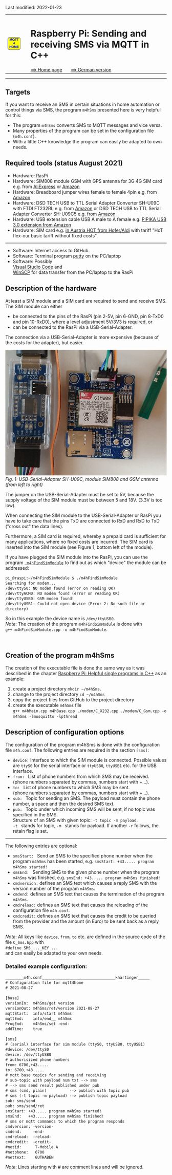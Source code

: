 Last modified: 2022-01-23   
<table><tr><td><img src="logo/mqtt4home_96.png"></td><td>&nbsp;</td><td>
<h1>Raspberry Pi: Sending and receiving SMS via MQTT in C++</h1>
<a href="../README.md">==> Home page</a> &nbsp; &nbsp; &nbsp; 
<a href="m4h10_RasPiCppSms.md">==> German version</a> &nbsp; &nbsp; &nbsp; 
</td></tr></table><hr>

## Targets
If you want to receive an SMS in certain situations in home automation or control things via SMS, the program `m4hSms` presented here is very helpful for this:   
* The program `m4hSms` converts SMS to MQTT messages and vice versa.   
* Many properties of the program can be set in the configuration file (`m4h.conf`).   
* With a little C++ knowledge the program can easily be adapted to own needs.   

## Required tools (status August 2021)
* Hardware: RasPi
* Hardware: SIM808 module GSM with GPS antenna for 3G 4G SIM card e.g. from [AliExpress](https://de.aliexpress.com/item/1005002384541464.html?spm=a2g0s.9042311.0.0.5c824c4dqUu43E) or [Amazon](https://www.amazon.de/dp/B09CM8TSX9/ref=sspa_dk_detail_0?psc=1&pd_rd_i=B09CM8TSX9&pd_rd_w=yNPjf&pf_rd_p=4f2ceb27-95e9-46ab-8808-db390b56ec01&pd_rd_wg=Muvvr&pf_rd_r=3NTH9ZQRZNE3VBZKD1YV&pd_rd_r=58ca39f9-b9f0-40b5-9b14-7f5d8a37ce1d&spLa=ZW5jcnlwdGVkUXVhbGlmaWVyPUEzN1A5OTA0NUNBTTA2JmVuY3J5cHRlZElkPUEwMzcxNzc3MlkxMFpaUTBTRjhYMSZlbmNyeXB0ZWRBZElkPUEwNzU2MTYzMjRJSlNTREJMTjVHSiZ3aWRnZXROYW1lPXNwX2RldGFpbCZhY3Rpb249Y2xpY2tSZWRpcmVjdCZkb05vdExvZ0NsaWNrPXRydWU=)   
* Hardware: Breadboard jumper wires female to female 4pin e.g. from [Amazon](https://www.amazon.de/Female-Female-Male-Female-Male-Male-Steckbr%C3%BCcken-Drahtbr%C3%BCcken-bunt/dp/B01EV70C78/ref=sr_1_1_sspa?__mk_de_DE=%C3%85M%C3%85%C5%BD%C3%95%C3%91&dchild=1&keywords=Breadboard+Jumper+Dr%C3%A4hte&qid=1629911840&sr=8-1-spons&psc=1&spLa=ZW5jcnlwdGVkUXVhbGlmaWVyPUEzRVMzTE5FRDJTWjJSJmVuY3J5cHRlZElkPUEwODQwNzA5MUZGVVRTNVE1WDBBTiZlbmNyeXB0ZWRBZElkPUExMDAwNjg1MUFSNzFTUlhGM0hSOSZ3aWRnZXROYW1lPXNwX2F0ZiZhY3Rpb249Y2xpY2tSZWRpcmVjdCZkb05vdExvZ0NsaWNrPXRydWU=)   
* Hardware: DSD TECH USB to TTL Serial Adapter Converter SH-U09C with FTDI FT232RL e.g. from [Amazon](https://www.amazon.de/gp/product/B07BBPX8B8/ref=ppx_yo_dt_b_asin_title_o09_s00?ie=UTF8&psc=1) or DSD TECH USB to TTL Serial Adapter Converter SH-U09C5 e.g. from [Amazon](https://www.amazon.de/DSD-TECH-SH-U09C5-Konverterkabel-Unterst%C3%BCtzung/dp/B07WX2DSVB/ref=sr_1_10?__mk_de_DE=%C3%85M%C3%85%C5%BD%C3%95%C3%91&dchild=1&keywords=DSD+TECH+USB+zu+TTL+Seriell+Adapter+Konverter&qid=1629910857&s=computers&sr=1-10)   
* Hardware: USB extension cable USB A male to A female e.g. [PIPIKA USB 3.0 extension from Amazon](https://www.amazon.de/Verl%C3%A4ngerung-Verl%C3%A4ngerungskabel-Superschnelle-Vergoldeten-Kartenleseger%C3%A4t/dp/B08BHWJLLS/ref=sr_1_4?__mk_de_DE=%C3%85M%C3%85%C5%BD%C3%95%C3%91&dchild=1&keywords=USB+verl%C3%A4ngerungskabel+A-Buchse+1m&qid=1629911382&smid=A3PTYKYXFT73EG&sr=8-4)   
* Hardware: SIM card e.g. [in Austria HOT from Hofer/Aldi](https://www.hot.at/tarife.html?gclid=CjwKCAjw1JeJBhB9EiwAV612y80Gd6MxAkyvJRJ2BAeTtinSp9OnIBslTwBgd_B-iJANhbW7v5TQSBoCckgQAvD_BwE)  with tariff "HoT flex-our basic tariff without fixed costs".   
---   
* Software: Internet access to GitHub.
* Software: Terminal program [putty](https://www.chiark.greenend.org.uk/~sgtatham/putty/latest.html) on the PC/laptop
* Software: Possibly   
   [Visual Studio Code](https://code.visualstudio.com/) and   
   [WinSCP](https://winscp.net/eng/docs/lang:de) for data transfer from the PC/laptop to the RasPi   

## Description of the hardware
At least a SIM module and a SIM card are required to send and receive SMS. The SIM module can either
* be connected to the pins of the RasPi (pin 2-5V, pin 6-GND, pin 8-TxD0 and pin 10-RxD0), where a level adjustment 5V/3V3 is required, or   
* can be connected to the RasPi via a USB-Serial-Adapter.   

The connection via a USB-Serial-Adapter is more expensive (because of the costs for the adapter), but easier.   

![Module SIM808 with USB-Serial-Adapter](./images/210825_SIM808_480b.png "Module SIM808 with USB-Serial-Adapter")   
_Fig. 1: USB-Serial-Adapter SH-U09C, module SIM808 and GSM antenna (from left to right)_   
   
The jumper on the USB-Serial-Adapter must be set to 5V, because the supply voltage of the SIM module must be between 5 and 18V. (3.3V is too low).  

When connecting the SIM module to the USB-Serial-Adapter or RasPi you have to take care that the pins TxD are connected to RxD and RxD to TxD ("cross out" the data lines).   

Furthermore, a SIM card is required, whereby a prepaid card is sufficient for many applications, where no fixed costs are incurred. The SIM card is inserted into the SIM module (see Figure 1, bottom left of the module).   

If you have plugged the SIM module into the RasPi, you can use the program [`
m4hFindSimModule`](https://github.com/khartinger/mqtt4home/tree/main/source_RasPi/m4hFindSimModule.) to find out as which "device" the module can be addressed:   
```   
pi_@raspi:~/m4hFindSimModule $ ./m4hFindSimModule
Searching for modem...
/dev/ttyS0: NO modem found (error on reading OK)
/dev/ttyACM0: NO modem found (error on reading OK)
/dev/ttyUSB0: GSM modem found!
/dev/ttyUSB1: Could not open device (Error 2: No such file or directory)
```   
So in this example the device name is `/dev/ttyUSB0`.   
_Note_: The creation of the program `m4hFindSimModule` is done with   
`g++ m4hFindSimModule.cpp -o m4hFindSimModule`.   

&nbsp;   
## Creation of the program m4hSms
The creation of the executable file is done the same way as it was described in the chapter [Raspberry Pi: Helpful single programs in C++](m4h08_RasPiCppDemos.md) as an example:   
1. create a project directory `mkdir ~/m4hSms`.   
2. change to the project directory `cd ~/m4hSms`   
3. copy the project files from GitHub to the project directory   
4. create the executable `m4hSms` file  
   `g++ m4hMain.cpp m4hBase.cpp ./modem/C_X232.cpp ./modem/C_Gsm.cpp -o m4hSms -lmosquitto -lpthread`   

## Description of configuration options
The configuration of the program m4hSms is done with the configuration file `m4h.conf`. The following entries are required in the section `[sms]`:   
* `device:` Interface to which the SIM module is connected. Possible values are `ttyS0` for the serial interface or `ttyUSB0`, `ttyUSB1` etc. for the USB interface.   
* `from: ` List of phone numbers from which SMS may be received.   
   (phone numbers separated by commas, numbers start with +...).
* `to: ` List of phone numbers to which SMS may be sent.   
   (phone numbers separated by commas, numbers start with +...).
* `sub: ` Topic for sending an SMS. The payload must contain the phone number, a space and then the desired SMS text.   
* `pub: ` Topic under which incoming SMS will be sent, if no topic was specified in the SMS.   
   Structure of an SMS with given topic: `-t topic -m payload`.   
   `-t ` stands for topic, `-m ` stands for payload. If another `-r` follows, the retain flag is set.   
---   
The following entries are optional:   
* `smsStart: ` Send an SMS to the specified phone number when the program `m4hSms` has been started, e.g. `smsStart: +43..... program m4hSms started!`   
* `smsEnd: ` Sending SMS to the given phone number when the program `m4hSms` was finished, e.g. `smsEnd: +43..... program m4hSms finished!`   
* `cmdversion:` defines an SMS text which causes a reply SMS with the version number of the program `m4hSms`.   
* `cmdend:` defines an SMS text that causes the termination of the program `m4hSms`.   
* `cmdreload:` defines an SMS text that causes the reloading of the configuration file `m4h.conf`.   
* `cmdcredit:` defines an SMS text that causes the credit to be queried from the provider and the amount (in Euro) to be sent back as a reply SMS.   

   
_Note_: All keys like `device`, `from`, `to` etc. are defined in the source code of the file `C_Sms.hpp` with   
`#define SMS_..._KEY ...`   
and can easily be adapted to your own needs.   

### Detailed example configuration:
```   
________m4h.conf________________________________khartinger_____
# Configuration file for mqtt4home
# 2021-08-27

[base]
versionIn:  m4hSms/get version
versionOut: m4hSms/ret/version 2021-08-27
mqttStart:  info/start m4hSms
mqttEnd:    info/end__ m4hSms
ProgEnd:    m4hSms/set -end-
addTime:    true

[sms]
# (serial) interface for sim module (ttyS0, ttyUSB0, ttyUSB1)
#device: /dev/ttyS0
device: /dev/ttyUSB0
# authorisized phone numbers
from: 6700,+43.....
to: 6700,+43.....
# mqtt base topics for sending and receiving
# sub-topic with payload num txt --> sms
# --> sms send result published under pub
# sms (cmd, plain)          --> publish with topic pub
# sms (-t topic -m payload) --> publish topic payload
sub: sms/send
pub: sms/send/ret
smsStart: +43..... program m4hSms started!
smsEnd:   +43..... program m4hSms finished!
# sms or mqtt commands to which the program responds
cmdversion: -version-
cmdend:     -end-
cmdreload:  -reload-
cmdcredit:  -credit-
#netid:      T-Mobile A
#netphone:   6700
#nettext:    GUTHABEN
```   
_Note_: Lines starting with # are comment lines and will be ignored.   
